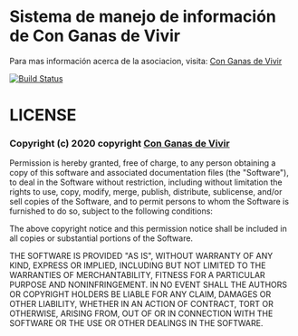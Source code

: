 # Sistema de manejo de información de Con Ganas de Vivir

Para mas información acerca de la asociacion, visita: [Con Ganas de Vivir](https://www.cgdv.org)

[![Build Status](https://travis-ci.org/fernandodrf/CGDV-CMS.svg?branch=master)](https://travis-ci.org/fernandodrf/CGDV-CMS)

# LICENSE

### Copyright (c) 2020 copyright [Con Ganas de Vivir](https://www.cgdv.org)

Permission is hereby granted, free of charge, to any person obtaining a copy of this software and associated documentation files (the "Software"), to deal in the Software without restriction, including without limitation the rights to use, copy, modify, merge, publish, distribute, sublicense, and/or sell copies of the Software, and to permit persons to whom the Software is furnished to do so, subject to the following conditions:

The above copyright notice and this permission notice shall be included in all copies or substantial portions of the Software.

THE SOFTWARE IS PROVIDED "AS IS", WITHOUT WARRANTY OF ANY KIND, EXPRESS OR IMPLIED, INCLUDING BUT NOT LIMITED TO THE WARRANTIES OF MERCHANTABILITY, FITNESS FOR A PARTICULAR PURPOSE AND NONINFRINGEMENT. IN NO EVENT SHALL THE AUTHORS OR COPYRIGHT HOLDERS BE LIABLE FOR ANY CLAIM, DAMAGES OR OTHER LIABILITY, WHETHER IN AN ACTION OF CONTRACT, TORT OR OTHERWISE, ARISING FROM, OUT OF OR IN CONNECTION WITH THE SOFTWARE OR THE USE OR OTHER DEALINGS IN THE SOFTWARE.
